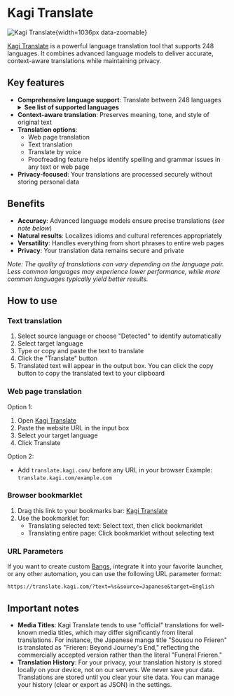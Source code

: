 # Kagi Translate

![Kagi Translate](https://github.com/user-attachments/assets/201bde46-12f1-45a2-8713-8a3d6020d890){width=1036px data-zoomable}

[Kagi Translate](https://translate.kagi.com) is a powerful language translation tool that supports 248 languages. It combines advanced language models to deliver accurate, context-aware translations while maintaining privacy.

## Key features
- **Comprehensive language support**: Translate between 248 languages
  <details>
    <summary><b>See list of supported languages</b></summary>
    <ul>
      <li>Abkhaz</li>
      <li>Acehnese</li>
      <li>Acholi</li>
      <li>Afar</li>
      <li>Afrikaans</li>
      <li>Albanian</li>
      <li>Alur</li>
      <li>Amharic</li>
      <li>Arabic</li>
      <li>Armenian</li>
      <li>Assamese</li>
      <li>Avar</li>
      <li>Awadhi</li>
      <li>Aymara</li>
      <li>Azerbaijanic</li>
      <li>Balinese</li>
      <li>Baluchi</li>
      <li>Bambara</li>
      <li>Baoulé</li>
      <li>Bashkir</li>
      <li>Basque</li>
      <li>Batak Karo</li>
      <li>Batak Simalungun</li>
      <li>Batak Toba</li>
      <li>Belarusian</li>
      <li>Bemba</li>
      <li>Bengali</li>
      <li>Betawi</li>
      <li>Bhojpuri</li>
      <li>Bikol</li>
      <li>Bosnian</li>
      <li>Breton</li>
      <li>Bulgarian</li>
      <li>Buryat</li>
      <li>Cantonese</li>
      <li>Catalan</li>
      <li>Cebuano</li>
      <li>Chamorro</li>
      <li>Chechen</li>
      <li>Chichewa</li>
      <li>Chinese (Simplified)</li>
      <li>Chinese (Traditional)</li>
      <li>Chuukese</li>
      <li>Chuvash</li>
      <li>Corsican</li>
      <li>Crimean Tatar</li>
      <li>Croatian</li>
      <li>Czech</li>
      <li>Danish</li>
      <li>Dari</li>
      <li>Dhivehi</li>
      <li>Dinka</li>
      <li>Dogri</li>
      <li>Dombe</li>
      <li>Dutch</li>
      <li>Dyula</li>
      <li>Dzongkha</li>
      <li>English</li>
      <li>Esperanto</li>
      <li>Estonian</li>
      <li>Ewe</li>
      <li>Faroese</li>
      <li>Fijian</li>
      <li>Filipino</li>
      <li>Finnish</li>
      <li>Fon</li>
      <li>French</li>
      <li>Frisian</li>
      <li>Friulian</li>
      <li>Fulani</li>
      <li>Ga</li>
      <li>Galician</li>
      <li>Georgian</li>
      <li>German</li>
      <li>Greek</li>
      <li>Guarani</li>
      <li>Gujarati</li>
      <li>Haitian Creole</li>
      <li>Hakha Chin</li>
      <li>Hausa</li>
      <li>Hawaiian</li>
      <li>Hebrew</li>
      <li>Hiligaynon</li>
      <li>Hindi</li>
      <li>Hmong</li>
      <li>Hungarian</li>
      <li>Hunsrik</li>
      <li>Iban</li>
      <li>Icelandic</li>
      <li>Igbo</li>
      <li>Ilocano</li>
      <li>Indonesian</li>
      <li>Irish</li>
      <li>Italian</li>
      <li>Jamaican Patois</li>
      <li>Japanese</li>
      <li>Javanese</li>
      <li>Jingpo</li>
      <li>Kalaallisut</li>
      <li>Kannada</li>
      <li>Kanuri</li>
      <li>Kapampangan</li>
      <li>Kazakh</li>
      <li>Khasi</li>
      <li>Khmer</li>
      <li>Kiga</li>
      <li>Kikongo</li>
      <li>Kinyarwanda</li>
      <li>Kituba</li>
      <li>Kokborok</li>
      <li>Komi</li>
      <li>Konkani</li>
      <li>Korean</li>
      <li>Krio</li>
      <li>Kurdish (Kurmanji)</li>
      <li>Kurdish (Sorani)</li>
      <li>Kyrgyz</li>
      <li>Lao</li>
      <li>Latgalian</li>
      <li>Latin</li>
      <li>Latvian</li>
      <li>Ligurian</li>
      <li>Limburgish</li>
      <li>Lingala</li>
      <li>Lithuanian</li>
      <li>Lombard</li>
      <li>Luganda</li>
      <li>Luo</li>
      <li>Luxembourgish</li>
      <li>Macedonian</li>
      <li>Madurese</li>
      <li>Maithili</li>
      <li>Makassar</li>
      <li>Malagasy</li>
      <li>Malay</li>
      <li>Malay (Jawi)</li>
      <li>Malayalam</li>
      <li>Maltese</li>
      <li>Mam</li>
      <li>Manx</li>
      <li>Maori</li>
      <li>Marathi</li>
      <li>Marshallese</li>
      <li>Marwadi</li>
      <li>Mauritian Creole</li>
      <li>Meadow Mari</li>
      <li>Meiteilon (Manipuri)</li>
      <li>Minang</li>
      <li>Mizo</li>
      <li>Mongolian</li>
      <li>Myanmar (Burmese)</li>
      <li>Nahuatl (Eastern Huasteca)</li>
      <li>Ndau</li>
      <li>Ndebele (South)</li>
      <li>Nepalbhasa (Newari)</li>
      <li>Nepali</li>
      <li>NKo</li>
      <li>Norwegian</li>
      <li>Nuer</li>
      <li>Occitan</li>
      <li>Odia (Oriya)</li>
      <li>Oromo</li>
      <li>Ossetian</li>
      <li>Pangasinan</li>
      <li>Papiamento</li>
      <li>Pashto</li>
      <li>Persian</li>
      <li>Polish</li>
      <li>Portuguese (Brazil)</li>
      <li>Portuguese (Portugal)</li>
      <li>Punjabi (Gurmukhi)</li>
      <li>Punjabi (Shahmukhi)</li>
      <li>Quechua</li>
      <li>Qʼeqchiʼ</li>
      <li>Romani</li>
      <li>Romanian</li>
      <li>Rundi</li>
      <li>Russian</li>
      <li>Sami (North)</li>
      <li>Samoan</li>
      <li>Sango</li>
      <li>Sanskrit</li>
      <li>Santali</li>
      <li>Scots Gaelic</li>
      <li>Sepedi</li>
      <li>Serbian</li>
      <li>Sesotho</li>
      <li>Seychellois Creole</li>
      <li>Shan</li>
      <li>Shona</li>
      <li>Sicilian</li>
      <li>Silesian</li>
      <li>Sindhi</li>
      <li>Sinhala</li>
      <li>Slovak</li>
      <li>Slovenian</li>
      <li>Somali</li>
      <li>Spanish</li>
      <li>Sundanese</li>
      <li>Susu</li>
      <li>Swahili</li>
      <li>Swati</li>
      <li>Swedish</li>
      <li>Tahitian</li>
      <li>Tajik</li>
      <li>Tamazight</li>
      <li>Tamazight (Tifinagh)</li>
      <li>Tamil</li>
      <li>Tatar</li>
      <li>Telugu</li>
      <li>Tetum</li>
      <li>Thai</li>
      <li>Tibetan</li>
      <li>Tigrinya</li>
      <li>Tiv</li>
      <li>Tok Pisin</li>
      <li>Tongan</li>
      <li>Tsonga</li>
      <li>Tswana</li>
      <li>Tulu</li>
      <li>Tumbuka</li>
      <li>Turkish</li>
      <li>Turkmen</li>
      <li>Tuvan</li>
      <li>Twi</li>
      <li>Udmurt</li>
      <li>Ukrainian</li>
      <li>Urdu</li>
      <li>Uyghur</li>
      <li>Uzbek</li>
      <li>Venda</li>
      <li>Venetian</li>
      <li>Vietnamese</li>
      <li>Waray</li>
      <li>Welsh</li>
      <li>Wolof</li>
      <li>Xhosa</li>
      <li>Yakut</li>
      <li>Yiddish</li>
      <li>Yoruba</li>
      <li>Yucatec Maya</li>
      <li>Zapotec</li>
      <li>Zulu</li>
    </ul>
  </details>
- **Context-aware translation**: Preserves meaning, tone, and style of original text
- **Translation options**:
  - Web page translation
  - Text translation
  - Translate by voice
  - Proofreading feature helps identify spelling and grammar issues in any text or web page
- **Privacy-focused**: Your translations are processed securely without storing personal data

## Benefits
- **Accuracy**: Advanced language models ensure precise translations (*see note below*)
- **Natural results**: Localizes idioms and cultural references appropriately
- **Versatility**: Handles everything from short phrases to entire web pages
- **Privacy**: Your translation data remains secure and private

*Note: The quality of translations can vary depending on the language pair. Less common languages may experience lower performance, while more common languages typically yield better results.*

## How to use

### Text translation
1. Select source language or choose "Detected" to identify automatically
2. Select target language
3. Type or copy and paste the text to translate
4. Click the "Translate" button
5. Translated text will appear in the output box. You can click the copy button to copy the translated text to your clipboard

### Web page translation
Option 1:
1. Open [Kagi Translate](https://translate.kagi.com)
2. Paste the website URL in the input box
3. Select your target language
4. Click Translate

Option 2:
- Add ```translate.kagi.com/``` before any URL in your browser
  Example: ```translate.kagi.com/example.com```

### Browser bookmarklet
1. Drag this link to your bookmarks bar: <a href="javascript:(function(){var%20selectedText=window.getSelection().toString().trim();window.location.href='https://translate.kagi.com/'+(selectedText?'?text='+encodeURIComponent(selectedText):encodeURIComponent(window.location.href));})();">Kagi Translate</a>
2. Use the bookmarklet for:
   - Translating selected text: Select text, then click bookmarklet
   - Translating entire page: Click bookmarklet without selecting text

### URL Parameters

If you want to create custom [Bangs](../features/bangs.md), integrate it into your favorite launcher, or any other automation, you can use the following URL parameter format:

```
https://translate.kagi.com/?text=%s&source=Japanese&target=English
```

## Important notes

- **Media Titles**: Kagi Translate tends to use "official" translations for well-known media titles, which may differ significantly from literal translations. For instance, the Japanese manga title "Sousou no Frieren" is translated as "Frieren: Beyond Journey's End," reflecting the commercially accepted version rather than the literal "Funeral Frieren."
- **Translation History**: For your privacy, your translation history is stored locally on your device, not on our servers. We never save your data. Translations are stored until you clear your site data. You can manage your history (clear or export as JSON) in the settings.
